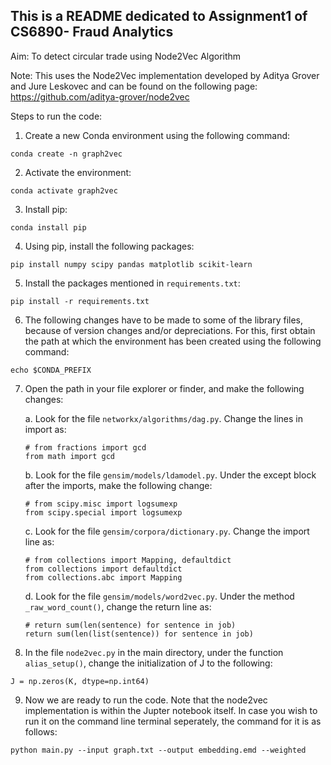 ## This is a README dedicated to Assignment1 of CS6890- Fraud Analytics

Aim: To detect circular trade using Node2Vec Algorithm

Note: This uses the Node2Vec implementation developed by Aditya Grover and Jure Leskovec and can be found on the following page: https://github.com/aditya-grover/node2vec

Steps to run the code:

1. Create a new Conda environment using the following command:
```
conda create -n graph2vec
```

2. Activate the environment:
```
conda activate graph2vec
```

3. Install pip:
```
conda install pip
```

4. Using pip, install the following packages:
```
pip install numpy scipy pandas matplotlib scikit-learn
```

5. Install the packages mentioned in `requirements.txt`:
```
pip install -r requirements.txt
```

6. The following changes have to be made to some of the library files, because of version changes and/or depreciations. For this, first obtain the path at which the environment has been created using the following command:
```
echo $CONDA_PREFIX
```

7. Open the path in your file explorer or finder, and make the following changes:

    a. Look for the file `networkx/algorithms/dag.py`. Change the lines in import as:
    ```
    # from fractions import gcd
    from math import gcd
    ```

    b. Look for the file `gensim/models/ldamodel.py`. Under the except block after the imports, make the following change:
    ```
    # from scipy.misc import logsumexp
    from scipy.special import logsumexp
    ```

    c. Look for the file `gensim/corpora/dictionary.py`. Change the import line as:
    ```
    # from collections import Mapping, defaultdict
    from collections import defaultdict
    from collections.abc import Mapping
    ```

    d. Look for the file `gensim/models/word2vec.py`. Under the method ` _raw_word_count()`, change the return line as:
    ```     
    # return sum(len(sentence) for sentence in job)
    return sum(len(list(sentence)) for sentence in job)
    ```

8. In the file `node2vec.py` in the main directory, under the function `alias_setup()`, change the initialization of J to the following:
```
J = np.zeros(K, dtype=np.int64)
```

9. Now we are ready to run the code. Note that the node2vec implementation is within the Jupter notebook itself. In case you wish to run it on the command line terminal seperately, the command for it is as follows:
```
python main.py --input graph.txt --output embedding.emd --weighted
```
